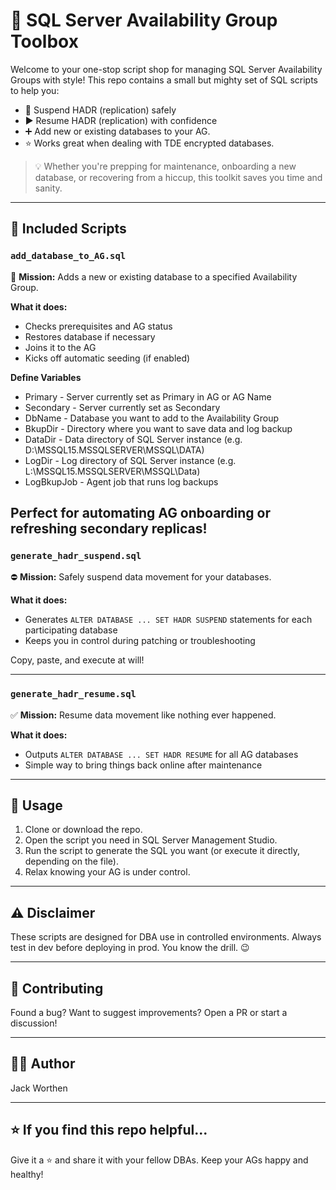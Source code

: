 # 🎯 SQL Server Availability Group Toolbox

Welcome to your one-stop script shop for managing SQL Server Availability Groups with style! This repo contains a small but mighty set of SQL scripts to help you:

- 🔁 Suspend HADR (replication) safely
- ▶️ Resume HADR (replication) with confidence
- ➕ Add new or existing databases to your AG.  
- ⭐ Works great when dealing with TDE encrypted databases.

> 💡 Whether you're prepping for maintenance, onboarding a new database, or recovering from a hiccup, this toolkit saves you time and sanity.

---

## 🧰 Included Scripts

### `add_database_to_AG.sql`  
🚀 **Mission:** Adds a new or existing database to a specified Availability Group.

**What it does:**
- Checks prerequisites and AG status
- Restores database if necessary
- Joins it to the AG
- Kicks off automatic seeding (if enabled)


**Define Variables**
- Primary - Server currently set as Primary in AG or AG Name
- Secondary - Server currently set as Secondary
- DbName - Database you want to add to the Availability Group
- BkupDir - Directory where you want to save data and log backup
- DataDir - Data directory of SQL Server instance (e.g. D:\MSSQL15.MSSQLSERVER\MSSQL\DATA)
- LogDir - Log directory of SQL Server instance (e.g. L:\MSSQL15.MSSQLSERVER\MSSQL\Data)
- LogBkupJob - Agent job that runs log backups

Perfect for automating AG onboarding or refreshing secondary replicas!
---

### `generate_hadr_suspend.sql`  
⛔ **Mission:** Safely suspend data movement for your databases.

**What it does:**
- Generates `ALTER DATABASE ... SET HADR SUSPEND` statements for each participating database
- Keeps you in control during patching or troubleshooting

Copy, paste, and execute at will!

---

### `generate_hadr_resume.sql`  
✅ **Mission:** Resume data movement like nothing ever happened.

**What it does:**
- Outputs `ALTER DATABASE ... SET HADR RESUME` for all AG databases
- Simple way to bring things back online after maintenance

---

## 💾 Usage

1. Clone or download the repo.
2. Open the script you need in SQL Server Management Studio.
3. Run the script to generate the SQL you want (or execute it directly, depending on the file).
4. Relax knowing your AG is under control.

---

## ⚠️ Disclaimer

These scripts are designed for DBA use in controlled environments. Always test in dev before deploying in prod. You know the drill. 😉

---

## 🤝 Contributing

Found a bug? Want to suggest improvements? Open a PR or start a discussion!

---

## 🧙‍♂️ Author

Jack Worthen

---

## ⭐ If you find this repo helpful...

Give it a ⭐ and share it with your fellow DBAs. Keep your AGs happy and healthy!


